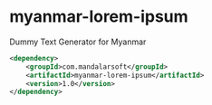 # myanmar-lorem-ipsum
Dummy Text Generator for Myanmar

```xml
<dependency>
	<groupId>com.mandalarsoft</groupId>
 	<artifactId>myanmar-lorem-ipsum</artifactId>
 	<version>1.0</version>
</dependency>
```
